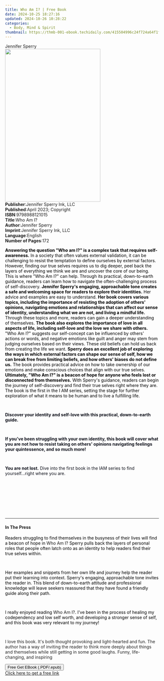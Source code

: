 ```yaml
---
title: Who Am I? | Free Book
date: 2024-10-25 18:27:16
updated: 2024-10-26 10:28:22
categories:
  - Body, Mind & Spirit
thumbnail: https://thmb-001-ebook.techidaily.com/415504996c24f724a64f1f3f840de1fedc41c8c21a896e401e697ca26aeb3f72.jpg
---
```

<main id="book-container">
  <div class="flex flex-col">
    <div class="book-brief flex-1 py-6 px-4 sm:p-6 md:py-10 md:px-8">
      <!-- brief-->
      <div class="book-brief-main">Jennifer Sperry</div>
    </div>
    <div
      class="book-meta-info flex-1 grid gap-4 col-start-1 col-end-3 row-start-1 sm:mb-6 sm:grid-cols-4 lg:gap-6 lg:col-start-2 lg:row-end-6 lg:row-span-6 lg:mb-0"
    >
      <div
        class="book-meta-info-left place-content-center mt-4 p-4 text-sm leading-6 col-start-2 col-span-2 dark:text-slate-400"
      >
        <img
          class="w-full h-500 object-cover rounded-lg sm:h-255 sm:col-span-2 lg:col-span-full"
          src="https://img-001-ebook.techidaily.com/e2e398020f6002d8761dd53101c2ce9e14b78f12a5b81fb1b81e290c027cd15f.jpg"
          alt=""
          width="312"
          height="500"
        />
      </div>
      <div
        class="book-meta-info-right mt-2 col-start-1 row-start-2 col-span-3 self-center"
      >
        <!-- meta data  -->
        <div class="flex flex-col px-4 md:px-8">
          <div class="flex-1">
            <strong>Publisher</strong>:<span class="px-2"
              >Jennifer Sperry Ink, LLC</span
            >
          </div>
          <div class="flex-1">
            <strong>Published</strong>:<span class="px-2"
              >April 2023; Copyright</span
            >
          </div>
          <div class="flex-1">
            <strong>ISBN</strong>:<span class="px-2">9798988121015</span>
          </div>
          <div class="flex-1">
            <strong>Title</strong>:<span class="px-2">Who Am I?</span>
          </div>
          <div class="flex-1">
            <strong>Author</strong>:<span class="px-2">Jennifer Sperry</span>
          </div>
          <div class="flex-1">
            <strong>Imprint</strong>:<span class="px-2"
              >Jennifer Sperry Ink, LLC</span
            >
          </div>
          <div class="flex-1">
            <strong>Language</strong>:<span class="px-2">English</span>
          </div>
          <div class="flex-1">
            <strong>Number of Pages</strong>:<span class="px-2">172</span>
          </div>
        </div>
      </div>
    </div>
    <div class="book-description flex-1 py-6 px-4 sm:p-6 md:py-10 md:px-8">
      <div class="book-description-main">
        <div accordion-content="" id="description">
          <p>
            <strong
              style="background-color: rgba(0, 0, 0, 0); color: rgb(0, 0, 0)"
              ><span></span>Answering the question "Who am I?" is a complex task
              that requires self-awareness.</strong
            ><span
              style="background-color: rgba(0, 0, 0, 0); color: rgb(0, 0, 0)"
            >
              In a society that often values external validation, it can be
              challenging to resist the temptation to define ourselves by
              external factors. However, finding our true selves requires us to
              dig deeper, peel back the layers of everything we think we are and
              uncover the core of our being. This is where "Who Am I?" can help.
              Through its practical, down-to-earth guidance, readers can learn
              how to navigate the often-challenging process of self-discovery. </span
            ><strong
              style="background-color: rgba(0, 0, 0, 0); color: rgb(0, 0, 0)"
              >Jennifer Sperry's engaging, approachable tone creates a safe and
              welcoming space for readers to explore their identities.</strong
            ><span
              style="background-color: rgba(0, 0, 0, 0); color: rgb(0, 0, 0)"
            >
              Her advice and examples are easy to understand. </span
            ><strong
              style="background-color: rgba(0, 0, 0, 0); color: rgb(0, 0, 0)"
              >Her book covers various topics, including the importance of
              resisting the adoption of others' opinions, navigating emotions
              and relationships that can affect our sense of identity,
              understanding what we are not, and living a mindful life. </strong
            ><span
              style="background-color: rgba(0, 0, 0, 0); color: rgb(0, 0, 0)"
              >Through these topics and more, readers can gain a deeper
              understanding of themselves. </span
            ><strong
              style="background-color: rgba(0, 0, 0, 0); color: rgb(0, 0, 0)"
              >The book also explores the importance of love in all aspects of
              life, including self-love and the love we share with others. </strong
            ><span
              style="background-color: rgba(0, 0, 0, 0); color: rgb(0, 0, 0)"
              >"Who Am I?" suggests our self-concept can be influenced by
              others' actions or words, and negative emotions like guilt and
              anger may stem from judging ourselves based on their views. These
              old beliefs can hold us back from creating the life we want. </span
            ><strong
              style="background-color: rgba(0, 0, 0, 0); color: rgb(0, 0, 0)"
              >Sperry does an excellent job of exploring the ways in which
              external factors can shape our sense of self, how we can break
              free from limiting beliefs, and how others' biases do not define
              us.</strong
            ><span
              style="background-color: rgba(0, 0, 0, 0); color: rgb(0, 0, 0)"
            >
              The book provides practical advice on how to take ownership of our
              emotions and make conscious choices that align with our true
              selves. </span
            ><strong
              style="background-color: rgba(0, 0, 0, 0); color: rgb(0, 0, 0)"
              >Ultimately, "Who Am I?" is a beacon of hope for anyone who feels
              lost or disconnected from themselves.</strong
            ><span
              style="background-color: rgba(0, 0, 0, 0); color: rgb(0, 0, 0)"
            >
              With Sperry's guidance, readers can begin the journey of
              self-discovery and find their true selves right where they are.
              The book is the first in the I AM series, setting the stage for
              further exploration of what it means to be human and to live a
              fulfilling life.</span
            >
          </p>
          <p><br /></p>
          <p>
            <strong
              style="background-color: rgba(0, 0, 0, 0); color: rgb(14, 16, 26)"
              ><span></span>Discover your identity and self-love with this
              practical, down-to-earth guide.</strong
            >
          </p>
          <p><br /></p>
          <p>
            <strong
              style="color: rgb(14, 16, 26); background-color: rgba(0, 0, 0, 0)"
              >If you've been struggling with your own identity, this book will
              cover what you are not how to resist taking on others' opinions
              navigating feelings your quintessence, and so much more!</strong
            >
          </p>
          <p><br /></p>
          <p>
            <strong
              style="color: rgb(14, 16, 26); background-color: rgba(0, 0, 0, 0)"
              >You are not lost.</strong
            ><span
              style="color: rgb(14, 16, 26); background-color: rgba(0, 0, 0, 0)"
            >
              Dive into the first book in the IAM series to find
              yourself...right where you are.</span
            >
          </p>
          <p><br /></p>
          <p><br /></p>
          <p><br /></p>
          <p><br /></p>
        </div>
        <div class="accordion-fader"></div>
      </div>
    </div>
    <div class="book-excerpts flex-1 py-6 px-4 sm:p-6 md:py-10 md:px-8">
      <!-- excerpts-->
      <div class="book-excerpts-main">
        <hr />
        <h4 class="placeholder placeholder-heading">
          <span>In The Press</span>
        </h4>
        <p></p>
        <p>
          <span
            style="background-color: rgba(0, 0, 0, 0); color: rgba(0, 0, 0, 1)"
            >Readers struggling to find themselves in the busyness of their
            lives will find a beacon of hope in </span
          >Who Am I?<span
            style="background-color: rgba(0, 0, 0, 0); color: rgba(0, 0, 0, 1)"
          >
            Sperry pulls back the layers of personal roles that people often
            latch onto as an identity to help readers find their true selves
            within.
          </span>
        </p>
        <p><br /></p>
        <p>
          <span
            style="background-color: rgba(0, 0, 0, 0); color: rgba(0, 0, 0, 1)"
            ><span>﻿﻿</span>Her examples and snippets from her own life and
            journey help the reader put their learning into context. Sperry's
            engaging, approachable tone invites the reader in. This blend of
            down-to-earth attitude and professional knowledge will leave seekers
            reassured that they have found a friendly guide along their
            path.</span
          >
        </p>
        <p><br /></p>
        <p>
          <span
            style="background-color: rgba(0, 0, 0, 0); color: rgba(0, 0, 0, 1)"
            >I really enjoyed reading </span
          >Who Am I?<span
            style="background-color: rgba(0, 0, 0, 0); color: rgba(0, 0, 0, 1)"
            >. I've been in the process of healing my codependency and low self
            worth, and developing a stronger sense of self, and this book was
            very relevant to my journey!</span
          >
        </p>
        <p><br /></p>
        <p>
          <span style="color: rgba(34, 34, 34, 1)"
            ><span>﻿﻿﻿﻿</span>I love this book. It's both thought provoking and
            light-hearted and fun. The author has a way of inviting the reader
            to think more deeply about things and themselves while still getting
            in some good laughs. Funny, life-changing, and inspiring</span
          >
        </p>
        <p></p>
      </div>
    </div>
    <div
      class="book-about-author flex-1 py-6 px-4 sm:p-6 md:py-10 md:px-8"
    ></div>
    <div class="book-free-get flex-1 py-6 px-4 sm:p-6 md:py-10 md:px-8">
      <button
        id="btn-free-get"
        class="bg-blue-500 hover:bg-blue-700 text-white font-bold py-2 px-4 rounded"
      >
        Free Get EBook (.PDF/.epub)
      </button>
      <div id="countdown-display" class="px-2 text-lg mt-2"></div>
      <a
        id="free-link"
        class="hidden bg-blue-500 hover:bg-blue-700 text-white font-bold py-2 px-4 rounded"
        href="https://www.ebooks.com/en-us/book/210840602/who-am-i/jennifer-sperry/"
        target="_blank"
        >Click here to get a free link</a
      >
    </div>
    <script>
      let countdownTime = 0;
      let countdownInterval = null;
      document
        .getElementById('btn-free-get')
        .addEventListener('click', startCountdown);
      function startCountdown() {
        countdownTime = new Date().getTime() + 60000 * 3;
        countdownInterval = setInterval(updateCountdown, 1000);
        document.getElementById('btn-free-get').disabled = true;
        document
          .getElementById('btn-free-get')
          .classList.add('bg-gray-500', 'cursor-not-allowed');
      }
      function updateCountdown() {
        let currentTime = new Date().getTime();
        let timeLeft = countdownTime - currentTime;
        let secondsLeft = Math.floor(timeLeft / 1000);
        document.getElementById('countdown-display').innerHTML =
          `Remaining time: ${secondsLeft} seconds.`;
        if (secondsLeft <= 0) {
          clearInterval(countdownInterval);
          document.getElementById('btn-free-get').classList.add('hidden');
          document.getElementById('free-link').classList.remove('hidden');
          document.getElementById('countdown-display').innerHTML = '';
        }
      }
    </script>
  </div>
</main>
